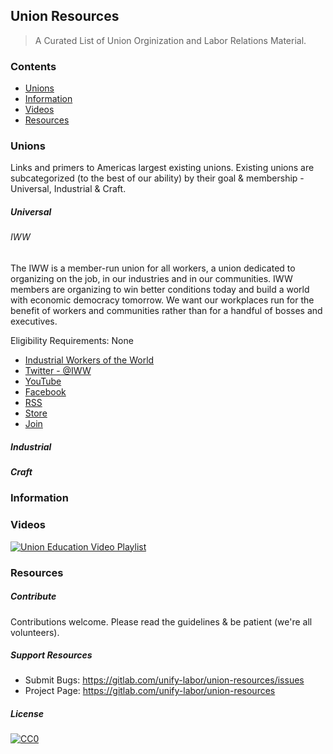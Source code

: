 ## Union Resources

> A Curated List of Union Orginization and Labor Relations Material.

### Contents

- [Unions](#unions)
- [Information](#information)
- [Videos](#videos)
- [Resources](#resources)


### Unions

Links and primers to Americas largest existing unions. Existing unions are subcategorized (to the best of our ability) by their goal & membership - Universal, Industrial & Craft.

##### Universal

###### IWW

The IWW is a member-run union for all workers, a union dedicated to organizing on the job, in our industries and in our communities. IWW members are organizing to win better conditions today and build a world with economic democracy tomorrow. We want our workplaces run for the benefit of workers and communities rather than for a handful of bosses and executives.

Eligibility Requirements: None

- [Industrial Workers of the World](https://www.iww.org/)
- [Twitter - @IWW](https://twitter.com/IWW)
- [YouTube](https://www.youtube.com/user/TheIndustrialWorkers)
- [Facebook](https://www.facebook.com/iww.org)
- [RSS](https://www.iww.org/node/feed)
- [Store](https://store.iww.org/)
- [Join](https://www.iww.org/content/join-one-big-union)


##### Industrial

##### Craft


### Information

### Videos

[![Union Education Video Playlist](http://img.youtube.com/vi/t8gsna5GQTo/0.jpg)](http://www.youtube.com/watch?v=t8gsna5GQTo "Union Education Video Playlist")

### Resources


##### Contribute

Contributions welcome. Please read the guidelines & be patient (we're all volunteers).

##### Support Resources

* Submit Bugs:  https://gitlab.com/unify-labor/union-resources/issues
* Project Page:  https://gitlab.com/unify-labor/union-resources

##### License

[![CC0](https://mirrors.creativecommons.org/presskit/buttons/88x31/svg/cc-zero.svg)](https://creativecommons.org/publicdomain/zero/1.0)
